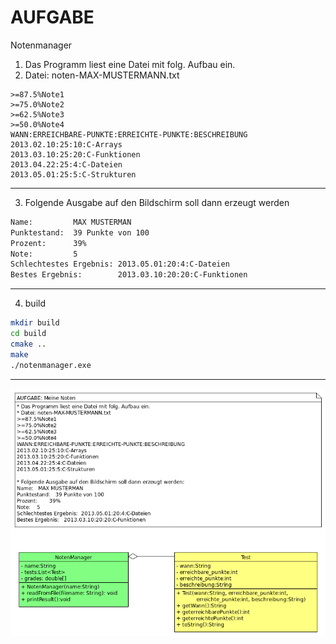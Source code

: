 # AUFGABE

Notenmanager


<section>

1. Das Programm liest eine Datei mit folg. Aufbau ein.
2. Datei: noten-MAX-MUSTERMANN.txt 
 
```
>=87.5%Note1 
>=75.0%Note2 
>=62.5%Note3 
>=50.0%Note4 
WANN:ERREICHBARE-PUNKTE:ERREICHTE-PUNKTE:BESCHREIBUNG 
2013.02.10:25:10:C-Arrays 
2013.03.10:25:20:C-Funktionen 
2013.04.22:25:4:C-Dateien 
2013.05.01:25:5:C-Strukturen 
```

---

3. Folgende Ausgabe auf den Bildschirm soll dann erzeugt werden

``` bash
Name:         MAX MUSTERMAN
Punktestand:  39 Punkte von 100
Prozent:      39%
Note:         5
Schlechtestes Ergebnis: 2013.05.01:20:4:C-Dateien 
Bestes Ergebnis:        2013.03.10:20:20:C-Funktionen 
```

---

4. build

``` bash
mkdir build
cd build
cmake ..
make
./notenmanager.exe
```

---

![Klassendiagramm](img/noten_manager.png)

</section>